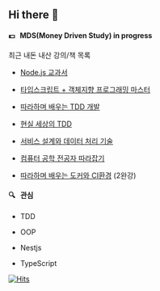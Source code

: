 ## Hi there 👋

#### 💵 &nbsp; MDS(Money Driven Study) in progress

최근 내돈 내산 강의/책 목록

* [Node.js 교과서](http://www.yes24.com/Product/Goods/62597864)
 
* [타입스크립트 + 객체지향 프로그래밍 마스터](https://academy.dream-coding.com/courses/typescript)

* [따라하며 배우는 TDD 개발](https://www.inflearn.com/course/%EB%94%B0%EB%9D%BC%ED%95%98%EB%A9%B0-%EB%B0%B0%EC%9A%B0%EB%8A%94-tdd/dashboard)
 
* [현실 세상의 TDD](https://www.fastcampus.co.kr/dev_red_ygw)
 
* [서비스 설계와 데이터 처리 기술](https://www.fastcampus.co.kr/dev_red_yjs)

* [컴퓨터 공학 전공자 따라잡기](https://www.fastcampus.co.kr/CS_online_challenge?gclid=CjwKCAjwr_uCBhAFEiwAX8YJgUEIN89NDNwgoccEryZIt-mYn9a5XBZGF4iCKUnuyEmGJoaj8MH2ZBoCrNIQAvD_BwE)
 
* [따라하며 배우는 도커와 CI환경](https://www.inflearn.com/course/%EB%94%B0%EB%9D%BC%ED%95%98%EB%A9%B0-%EB%B0%B0%EC%9A%B0%EB%8A%94-%EB%8F%84%EC%BB%A4-ci/dashboard) (2완강)

#### 🔍 &nbsp; 관심 

* TDD
 
* OOP
 
* Nestjs
 
* TypeScript



[![Hits](https://hits.seeyoufarm.com/api/count/incr/badge.svg?url=https%3A%2F%2Fgithub.com%2Fdd1331&count_bg=%2391CBF5&title_bg=%23555555&icon=&icon_color=%23E7E7E7&title=hits&edge_flat=false)](https://hits.seeyoufarm.com)


<!--
**dd1331/dd1331** is a ✨ _special_ ✨ repository because its `README.md` (this file) appears on your GitHub profile.

Here are some ideas to get you started:

- 🔭 I’m currently working on ...
- 🌱 I’m currently learning ...
- 👯 I’m looking to collaborate on ...
- 🤔 I’m looking for help with ...
- 💬 Ask me about ...
- 📫 How to reach me: ...
- 😄 Pronouns: ...
- ⚡ Fun fact: ...
-->
